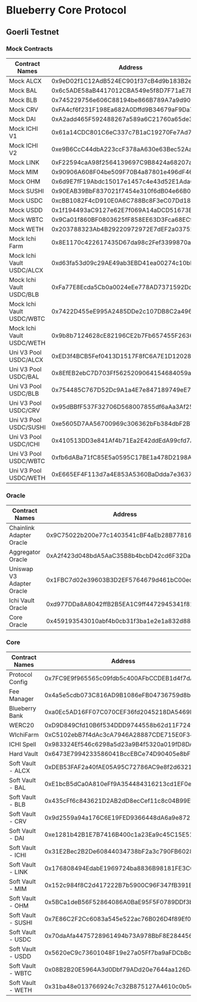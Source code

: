# Blueberry Core Protocol

## Goerli Testnet
### Mock Contracts
| Contract Names            | Address                                    |
| ------------------------- | ------------------------------------------ |
| Mock ALCX                 | 0x9eD02f1C12AdB524EC901f37cB4d9b183B2e578d |
| Mock BAL                  | 0x6c5ADE58aB4417012CBA549e5f8D7F71aE7Ede74 |
| Mock BLB                  | 0x745229756e606C88194be866B789A7a9d90BDEc5 |
| Mock CRV                  | 0xFA4cf6f231F198Ea682A0Dffd9B34679aF9Da754 |
| Mock DAI                  | 0xA2add465F592488267a589a6C21760a65de30aF0 |
| Mock ICHI V1              | 0x61a14CDC801C6eC337c7B1aC19270Fe7Ad792fC6 |
| Mock ICHI V2              | 0xe9B6CcC44dbA223ccF378aA630e63Bec52AaC392 |
| Mock LINK                 | 0xF22594caA98f2564139697C9B8424a68207a4C42 |
| Mock MIM                  | 0x90906A608F04be509F70B4a87801e496dF463166 |
| Mock OHM                  | 0x6d9E7fF19Abdc15017e1457c4e43d52E1Ada6325 |
| Mock SUSHI                | 0x90EAB39BbF837021f7454e310f6dB04e66B002d8 |
| Mock USDC                 | 0xcBB1082F4cD910E0A6C788Bc8F3eC07Dd1890670 |
| Mock USDD                 | 0x1f194493aC9127e62E7f069A14aDCD51673Ea2D8 |
| Mock WBTC                 | 0x9Ca01f860BF0803625fF858EE63D3Fca68ECf43e |
| Mock WETH                 | 0x203788323Ab4B29220972972E7dEF2a037523A49 |
| Mock Ichi Farm            | 0x8E1170c422617435D67da98c2Fef3399870aB621 |
| Mock Ichi Vault USDC/ALCX | 0xd63fa53d09c29AE49ab3EBD41ea00274c10bb119 |
| Mock Ichi Vault USDC/BLB  | 0xFa77E8Ecda5Cb0a0024eEe778AD7371592Dd8838 |
| Mock Ichi Vault USDC/WBTC | 0x7422D455eE995A2485DDe2c107DB8C2a496FffFF |
| Mock Ichi Vault USDC/WETH | 0x9b8b7124628cE82196CE2b7Fb657455F26363e50 |
| Uni V3 Pool USDC/ALCX     | 0xED3f4BCB5Fef0413D1517F8fC6A7E1D12028965A |
| Uni V3 Pool USDC/BAL      | 0x8EfEB2ebC7D703Ff5625209064154684059a92be |
| Uni V3 Pool USDC/BLB      | 0x754485C767D52Dc9A1a4E7e847189749eE74fCe0 |
| Uni V3 Pool USDC/CRV      | 0x95dBBfF537F32706D568007855df6aAa3Af25fA2 |
| Uni V3 Pool USDC/SUSHI    | 0xe5605D7AA56700969c306362bFb384dbF2B7B491 |
| Uni V3 Pool USDC/ICHI     | 0x410513DD3e841Af4b71Ea2E42ddEdA99cfd7AC3a |
| Uni V3 Pool USDC/WBTC     | 0xfb6dABa71fC85E5a0595C17BE1a478D2198A0B48 |
| Uni V3 Pool USDC/WETH     | 0xE665EF4F113d7a4E853A5360BaDdda7e3637894a |

### Oracle
| Contract Names            | Address                                    |
| ------------------------- | ------------------------------------------ |
| Chainlink Adapter Oracle  | 0x9C75022b200e77c1403541cBF4aEb28B7781656F |
| Aggregator Oracle         | 0xA2f423d048bdA5AaC35B8b4bcbD42cd6F32Da461 |
| Uniswap V3 Adapter Oracle | 0x1FBC7d02e39603B3D2EF5764679d461bC00ecA6E |
| Ichi Vault Oracle         | 0xd977DDa8A8042ffB2B5EA1C9ff4472945341f813 |
| Core Oracle               | 0x459193543010abf4b0cb31f3ba1e2e1a832d8819 |

### Core
| Contract Names     | Address                                    |
| ------------------ | ------------------------------------------ |
| Protocol Config    | 0x7FC9E9f965565c09fdb5c400AFbCCDEB1d4f7dA5 |
| Fee Manager        | 0x4a5e5cdb073C816AD9B1086eFB04736759d8b42d |
| Blueberry Bank     | 0xa0Ec5AD16FF07C070CEF36fd2045218DA5469D9e |
| WERC20             | 0xD9D849Cfd10B6f534DDD9744558b62d11F724f84 |
| WIchiFarm          | 0xC5102ebB7f4dAc3cA7946A28887CDE715E0F34a4 |
| ICHI Spell         | 0x983324Ef546c6298a5d23a9B4f5320a019fD8DA7 |
| Hard Vault         | 0x6473E7994233586041BccEBCe74D90405e8bF043 |
| Soft Vault - ALCX  | 0xDEB53FAF2a40fAE05A95C72786AC9e8f2d63210B |
| Soft Vault - BAL   | 0xE1bcB5dCa0A810eFf9A354484316213cd1EF0e5a |
| Soft Vault - BLB   | 0x435cFf6c843621D2AB2dD8ecCef11c8c04B99Efa |
| Soft Vault - CRV   | 0x9d2559a94a176C6E19FED9366448dA6a9e872230 |
| Soft Vault - DAI   | 0xe1281b42B1E7B7416B400c1a23Ea9c45C15E5120 |
| Soft Vault - ICHI  | 0x31E2Bec2B2De60844034738bF2a3c790FB6028Fa |
| Soft Vault - LINK  | 0x176808494EdabE1969724ba8836B98181FE3C001 |
| Soft Vault - MIM   | 0x152c984f8C2d417222B7b5900C96F347fB391EE6 |
| Soft Vault - OHM   | 0x5BCa1deB56F52864086A0BaE95F5F0789DDf3bFf |
| Soft Vault - SUSHI | 0x7E86C2F2Cc6083a545e522ac76B026D4f89Ef083 |
| Soft Vault - USDC  | 0x70daAfa4475728961494b73A978BbF8E28445643 |
| Soft Vault - USDD  | 0x5620eC9c73601048F19e27a05Ff7ba9aFDCbBc34 |
| Soft Vault - WBTC  | 0x08B2B20E5964A3d0Dbf79ADd20e7644aa126D410 |
| Soft Vault - WETH  | 0x31ba48e013766924c7c32B875127A4610c0b5d6A |